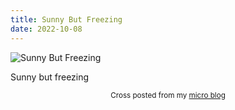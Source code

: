 ```yaml
---
title: Sunny But Freezing
date: 2022-10-08
---
```

![Sunny But Freezing](/8ca8d8832a.jpg)

<p>Sunny but freezing</p>


<center><small>Cross posted from my <a href='http://micro.blog/joshnicholas'>micro blog</a></small></center>

    
